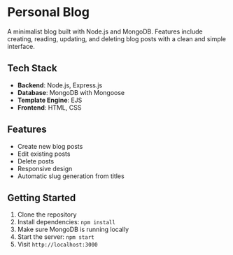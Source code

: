 # Personal Blog

A minimalist blog built with Node.js and MongoDB. Features include creating, reading, updating, and deleting blog posts with a clean and simple interface.

## Tech Stack

- **Backend**: Node.js, Express.js
- **Database**: MongoDB with Mongoose
- **Template Engine**: EJS
- **Frontend**: HTML, CSS

## Features

- Create new blog posts
- Edit existing posts
- Delete posts
- Responsive design
- Automatic slug generation from titles

## Getting Started

1. Clone the repository
2. Install dependencies: `npm install`
3. Make sure MongoDB is running locally
4. Start the server: `npm start`
5. Visit `http://localhost:3000` 